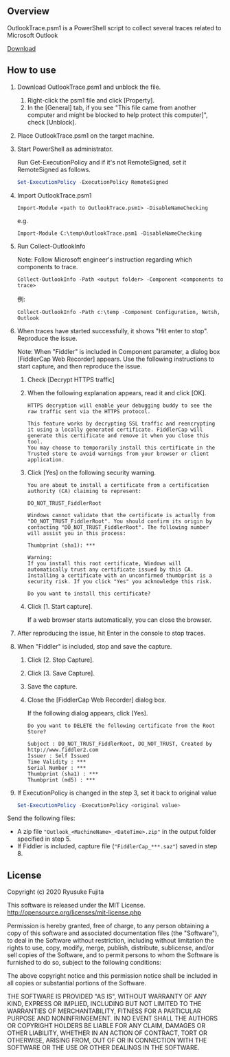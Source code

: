﻿## Overview
OutlookTrace.psm1 is a PowerShell script to collect several traces related to Microsoft Outlook

[Download](https://github.com/jpmessaging/OutlookTrace/releases/download/v2020-08-15/OutlookTrace.psm1)

## How to use
1. Download OutlookTrace.psm1 and unblock the file.

    1. Right-click the psm1 file and click [Property].
    2. In the [General] tab, if you see "This file came from another computer and might be blocked to help protect this computer]", check [Unblock].

2. Place OutlookTrace.psm1 on the target machine.
3. Start PowerShell as administrator.

    Run Get-ExecutionPolicy and if it's not RemoteSigned, set it RemoteSigned as follows.

    ```PowerShell
    Set-ExecutionPolicy -ExecutionPolicy RemoteSigned
    ```

4. Import OutlookTrace.psm1

    ```
    Import-Module <path to OutlookTrace.psm1> -DisableNameChecking
    ```

    e.g.
    ```
    Import-Module C:\temp\OutlookTrace.psm1 -DisableNameChecking
    ```

5. Run Collect-OutlookInfo

    Note: Follow Microsoft engineer's instruction regarding which components to trace.

    ```
    Collect-OutlookInfo -Path <output folder> -Component <components to trace>
    ```

    例:
    ```
    Collect-OutlookInfo -Path c:\temp -Component Configuration, Netsh, Outlook
    ```

6. When traces have started successfully, it shows "Hit enter to stop". Reproduce the issue.

    Note: When "Fiddler" is included in Component parameter, a dialog box [FiddlerCap Web Recorder] appears. Use the following instructions to start capture, and then reproduce the issue.

    1. Check [Decrypt HTTPS traffic]
    2. When the following explanation appears, read it and click [OK].

        ```
        HTTPS decryption will enable your debugging buddy to see the raw traffic sent via the HTTPS protocol.

        This feature works by decrypting SSL traffic and reencrypting it using a locally generated certificate. FiddlerCap will generate this certificate and remove it when you close this tool.
        You may choose to temporarily install this certificate in the Trusted store to avoid warnings from your browser or client application.
        ```

    3. Click [Yes] on the following security warning.

        ```
        You are about to install a certificate from a certification authority (CA) claiming to represent:

        DO_NOT_TRUST_FiddlerRoot

        Windows cannot validate that the certificate is actually from "DO_NOT_TRUST_FiddlerRoot". You should confirm its origin by contacting "DO_NOT_TRUST_FiddlerRoot". The following number will assist you in this process:

        Thumbprint (sha1): ***

        Warning:
        If you install this root certificate, Windows will automatically trust any certificate issued by this CA. Installing a certificate with an unconfirmed thumbprint is a security risk. If you click "Yes" you acknowledge this risk.

        Do you want to install this certificate?
        ```

    4. Click [1. Start capture].

        If a web browser starts automatically, you can close the browser.

7. After reproducing the issue, hit Enter in the console to stop traces.
8. When "Fiddler" is included, stop and save the capture.

    1. Click [2. Stop Capture].
    2. Click [3. Save Capture].
    3. Save the capture.
    4. Close the [FiddlerCap Web Recorder] dialog box.

        If the following dialog appears, click [Yes].

        ```
        Do you want to DELETE the following certificate from the Root Store?

        Subject : DO_NOT_TRUST_FiddlerRoot, DO_NOT_TRUST, Created by http://www.fiddler2.com
        Issuer : Self Issued
        Time Validity : ***
        Serial Number : ***
        Thumbprint (sha1) : ***
        Thumbprint (md5) : ***
        ```

9. If ExecutionPolicy is changed in the step 3, set it back to original value

    ```PowerShell
    Set-ExecutionPolicy -ExecutionPolicy <original value>
    ```

Send the following files:

- A zip file `"Outlook_<MachineName>_<DateTime>.zip"` in the output folder specified in step 5.
- If Fiddler is included, capture file (`"FiddlerCap_***.saz"`) saved in step 8.


## License
Copyright (c) 2020 Ryusuke Fujita

This software is released under the MIT License.  
http://opensource.org/licenses/mit-license.php

Permission is hereby granted, free of charge, to any person obtaining a copy of this software and associated documentation files (the "Software"), to deal in the Software without restriction, including without limitation the rights to use, copy, modify, merge, publish, distribute, sublicense, and/or sell copies of the Software, and to permit persons to whom the Software is furnished to do so, subject to the following conditions:

The above copyright notice and this permission notice shall be included in all copies or substantial portions of the Software.

THE SOFTWARE IS PROVIDED "AS IS", WITHOUT WARRANTY OF ANY KIND, EXPRESS OR IMPLIED, INCLUDING BUT NOT LIMITED TO THE WARRANTIES OF MERCHANTABILITY, FITNESS FOR A PARTICULAR PURPOSE AND NONINFRINGEMENT. IN NO EVENT SHALL THE AUTHORS OR COPYRIGHT HOLDERS BE LIABLE FOR ANY CLAIM, DAMAGES OR OTHER LIABILITY, WHETHER IN AN ACTION OF CONTRACT, TORT OR OTHERWISE, ARISING FROM, OUT OF OR IN CONNECTION WITH THE SOFTWARE OR THE USE OR OTHER DEALINGS IN THE SOFTWARE.

